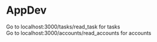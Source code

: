 # AppDev

Go to localhost:3000/tasks/read_task for tasks<br>
Go to localhost:3000/accounts/read_accounts for accounts
